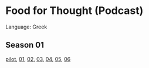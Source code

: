 # Food for Thought (Podcast)

Language: Greek

## Season 01

[pilot](https://archive.org/details/food-for-thought), [01](https://archive.org/details/food-for-thought-01), [02](https://archive.org/details/food-for-thought-02), [03](https://archive.org/details/food-for-thought-03), [04](https://archive.org/details/food-for-thought-04), [05](https://archive.org/details/food-for-thought-05), [06](https://archive.org/details/food-for-thought-06)